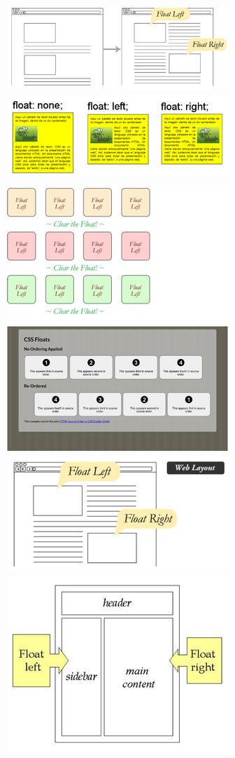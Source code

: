 

![](img/1_CFwJ6lMQMOi4Oy7L8Mn17g.png)

![](img/ggg.png)

![](img/grid-blocks-cleared_gfc2sv.webp)

![](img/qOoRga-800.jpg)

![](img/web-text-wrap.webp)

![](img/website-layout-using-float.jpg)